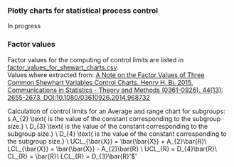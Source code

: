 ### Plotly charts for statistical process control

In progress

### Factor values
Factor values for the computing of control limits are listed in [factor_values_for_shewart_charts.csv](constants/factor_values_for_shewart_charts.csv).  
Values where extracted from: 
[A Note on the Factor Values of Three Common Shewhart Variables Control Charts. Henry H. Bi. 2015. Communications in Statistics - Theory and Methods (0361-0926). 44(13): 2655-2673. DOI:10.1080/03610926.2014.968732](https://www.researchgate.net/publication/275236350_A_Note_on_the_Factor_Values_of_Three_Common_Shewhart_Variables_Control_Charts_Henry_H_Bi_2015_Communications_in_Statistics_-_Theory_and_Methods_0361-0926_4413_2655-2673_httpdxdoiorg1010800361092620149)


Calculation of control limits for an Average and range chart for subgroups:  
`$` A_{2} \text{ is the value of the constant corresponding to the subgroup size.} \\
D_{3} \text{ is the value of the constant corresponding to the subgroup size.} \\
D_{4} \text{ is the value of the constant corresponding to the subgroup size.} \\
UCL_{\bar{X}} = \bar{\bar{X}} + A_{2}\bar{R}\\
LCL_{\bar{X}} = \bar{\bar{X}} - A_{2}\bar{R} \\
UCL_{R} = D_{4}\bar{R}\\
CL_{R} = \bar{R}\\
LCL_{R} = D_{3}\bar{R}'$'